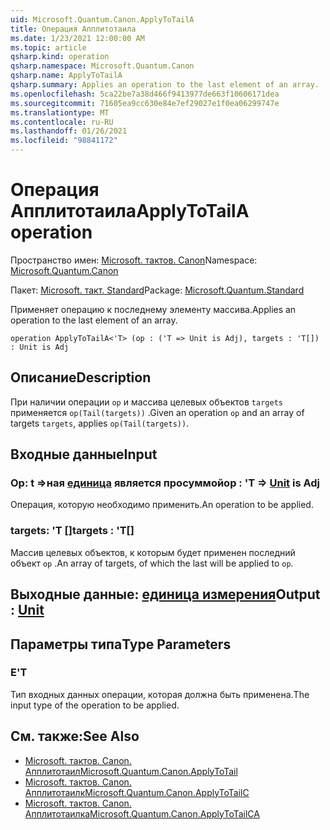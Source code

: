 ```yaml
---
uid: Microsoft.Quantum.Canon.ApplyToTailA
title: Операция Апплитотаила
ms.date: 1/23/2021 12:00:00 AM
ms.topic: article
qsharp.kind: operation
qsharp.namespace: Microsoft.Quantum.Canon
qsharp.name: ApplyToTailA
qsharp.summary: Applies an operation to the last element of an array.
ms.openlocfilehash: 5ca22be7a38d466f9413977de663f10606171dea
ms.sourcegitcommit: 71605ea9cc630e84e7ef29027e1f0ea06299747e
ms.translationtype: MT
ms.contentlocale: ru-RU
ms.lasthandoff: 01/26/2021
ms.locfileid: "98841172"
---
```

# <a name="applytotaila-operation"></a><span data-ttu-id="7e41a-102">Операция Апплитотаила</span><span class="sxs-lookup"><span data-stu-id="7e41a-102">ApplyToTailA operation</span></span>

<span data-ttu-id="7e41a-103">Пространство имен: [Microsoft. тактов. Canon](xref:Microsoft.Quantum.Canon)</span><span class="sxs-lookup"><span data-stu-id="7e41a-103">Namespace: [Microsoft.Quantum.Canon](xref:Microsoft.Quantum.Canon)</span></span>

<span data-ttu-id="7e41a-104">Пакет: [Microsoft. такт. Standard](https://nuget.org/packages/Microsoft.Quantum.Standard)</span><span class="sxs-lookup"><span data-stu-id="7e41a-104">Package: [Microsoft.Quantum.Standard](https://nuget.org/packages/Microsoft.Quantum.Standard)</span></span>


<span data-ttu-id="7e41a-105">Применяет операцию к последнему элементу массива.</span><span class="sxs-lookup"><span data-stu-id="7e41a-105">Applies an operation to the last element of an array.</span></span>

```qsharp
operation ApplyToTailA<'T> (op : ('T => Unit is Adj), targets : 'T[]) : Unit is Adj
```


## <a name="description"></a><span data-ttu-id="7e41a-106">Описание</span><span class="sxs-lookup"><span data-stu-id="7e41a-106">Description</span></span>

<span data-ttu-id="7e41a-107">При наличии операции `op` и массива целевых объектов `targets` применяется `op(Tail(targets))` .</span><span class="sxs-lookup"><span data-stu-id="7e41a-107">Given an operation `op` and an array of targets `targets`, applies `op(Tail(targets))`.</span></span>

## <a name="input"></a><span data-ttu-id="7e41a-108">Входные данные</span><span class="sxs-lookup"><span data-stu-id="7e41a-108">Input</span></span>

### <a name="op--t--unit--is-adj"></a><span data-ttu-id="7e41a-109">Op: t =>ная [единица](xref:microsoft.quantum.lang-ref.unit)  является просуммой</span><span class="sxs-lookup"><span data-stu-id="7e41a-109">op : 'T => [Unit](xref:microsoft.quantum.lang-ref.unit)  is Adj</span></span>

<span data-ttu-id="7e41a-110">Операция, которую необходимо применить.</span><span class="sxs-lookup"><span data-stu-id="7e41a-110">An operation to be applied.</span></span>


### <a name="targets--t"></a><span data-ttu-id="7e41a-111">targets: 'T []</span><span class="sxs-lookup"><span data-stu-id="7e41a-111">targets : 'T[]</span></span>

<span data-ttu-id="7e41a-112">Массив целевых объектов, к которым будет применен последний объект `op` .</span><span class="sxs-lookup"><span data-stu-id="7e41a-112">An array of targets, of which the last will be applied to `op`.</span></span>



## <a name="output--unit"></a><span data-ttu-id="7e41a-113">Выходные данные: [единица измерения](xref:microsoft.quantum.lang-ref.unit)</span><span class="sxs-lookup"><span data-stu-id="7e41a-113">Output : [Unit](xref:microsoft.quantum.lang-ref.unit)</span></span>



## <a name="type-parameters"></a><span data-ttu-id="7e41a-114">Параметры типа</span><span class="sxs-lookup"><span data-stu-id="7e41a-114">Type Parameters</span></span>

### <a name="t"></a><span data-ttu-id="7e41a-115">Е</span><span class="sxs-lookup"><span data-stu-id="7e41a-115">'T</span></span>

<span data-ttu-id="7e41a-116">Тип входных данных операции, которая должна быть применена.</span><span class="sxs-lookup"><span data-stu-id="7e41a-116">The input type of the operation to be applied.</span></span>

## <a name="see-also"></a><span data-ttu-id="7e41a-117">См. также:</span><span class="sxs-lookup"><span data-stu-id="7e41a-117">See Also</span></span>

- [<span data-ttu-id="7e41a-118">Microsoft. тактов. Canon. Апплитотаил</span><span class="sxs-lookup"><span data-stu-id="7e41a-118">Microsoft.Quantum.Canon.ApplyToTail</span></span>](xref:Microsoft.Quantum.Canon.ApplyToTail)
- [<span data-ttu-id="7e41a-119">Microsoft. тактов. Canon. Апплитотаилк</span><span class="sxs-lookup"><span data-stu-id="7e41a-119">Microsoft.Quantum.Canon.ApplyToTailC</span></span>](xref:Microsoft.Quantum.Canon.ApplyToTailC)
- [<span data-ttu-id="7e41a-120">Microsoft. тактов. Canon. Апплитотаилка</span><span class="sxs-lookup"><span data-stu-id="7e41a-120">Microsoft.Quantum.Canon.ApplyToTailCA</span></span>](xref:Microsoft.Quantum.Canon.ApplyToTailCA)